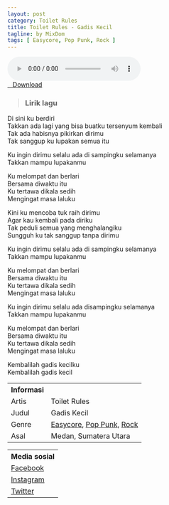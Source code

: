 ```yaml
---
layout: post
category: Toilet Rules
title: Toilet Rules - Gadis Kecil
tagline: by MixDom
tags: [ Easycore, Pop Punk, Rock ]
---
```


<audio class='js-player' style="--plyr-color-main: #212121;" controls>
<source src="https://drive.google.com/uc?authuser=0&id=1Nch95y2zoKPu-KA1kPX_qSIr1FgskDaY&export=download" type="audio/mp3">
</audio>

<!--more-->

<div class="post-button text-center">
<a target="_blank" class="btn" href="https://drive.google.com/uc?authuser=0&id=1Nch95y2zoKPu-KA1kPX_qSIr1FgskDaY&export=download">
<i class="fa fa-caret-down" aria-hidden="true"></i>&nbsp; &nbsp;Download
</a>
</div>

> ### Lirik lagu

Di sini ku berdiri <br />
Takkan ada lagi yang bisa buatku tersenyum kembali <br />
Tak ada habisnya pikirkan dirimu <br />
Tak sanggup ku lupakan semua itu

Ku ingin dirimu selalu ada di sampingku selamanya <br />
Takkan mampu lupakanmu
 
Ku melompat dan berlari <br />
Bersama diwaktu itu <br />
Ku tertawa dikala sedih <br />
Mengingat masa laluku
 
Kini ku mencoba tuk raih dirimu <br />
Agar kau kembali pada diriku <br />
Tak peduli semua yang menghalangiku <br />
Sungguh ku tak sanggup tanpa dirimu

Ku ingin dirimu selalu ada di sampingku selamanya <br />
Takkan mampu lupakanmu
 
Ku melompat dan berlari <br />
Bersama diwaktu itu <br />
Ku tertawa dikala sedih <br />
Mengingat masa laluku
 
Ku ingin dirimu selalu ada disampingku selamanya <br />
Takkan mampu lupakanmu

Ku melompat dan berlari <br />
Bersama diwaktu itu <br />
Ku tertawa dikala sedih <br />
Mengingat masa laluku <br />
 
Kembalilah gadis kecilku <br />
Kembalilah gadis kecil

<table>
<tr>
<th>Informasi</th>
<th></th>
</tr>
<tr>
<td>Artis</td>
<td>Toilet Rules</td>
</tr>
<tr>
<td>Judul</td>
<td>Gadis Kecil</td>
</tr>
<tr>
<td>Genre</td>
<td><a href="/musik/tag/#/Easycore">Easycore</a>, <a href="/musik/tag/#/Pop%20Punk">Pop Punk</a>, <a href="/musik/tag/#/Rock">Rock</a></td>
</tr>
<tr>
<td>Asal</td>
<td>Medan, Sumatera Utara</td>
</tr>
</table>

<table>
<tr>
<th>Media sosial</th>
</tr>
<tr>
<td><a href="https://facebook.com/TRXMEDANPOPPUNK" target="_blank">Facebook</a></td>
</tr>
<tr>
<td><a href="https://instagram.com/toiletxrules" target="_blank">Instagram</a></td>
</tr>
<tr>
<td><a href="https://twitter.com/TOILETxRULES" target="_blank">Twitter</a></td>
</tr>
</table>
